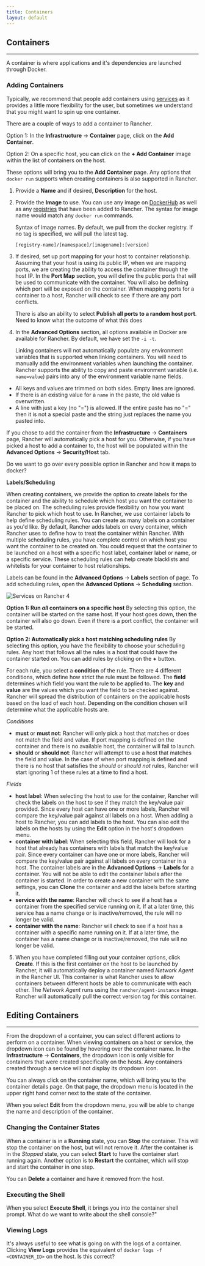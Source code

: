 ```yaml
---
title: Containers
layout: default
---
```


## Containers
---

<span class="highlight">A container is where applications and it's dependencies are launched through Docker. </span>

### Adding Containers

Typically, we recommend that people add containers using [services]({{site.baseurl}}/docs/services/projects/adding-services) as it provides a little more flexibility for the user, but sometimes we understand that you might want to spin up one container. 

There are a couple of ways to add a container to Rancher.

Option 1: In the **Infrastructure** -> **Container** page, click on the **Add Container**.

Option 2: On a specific host, you can click on the **+ Add Container** image within the list of containers on the host. 

These options will bring you to the **Add Container** page. Any options that `docker run` supports when creating containers is also supported in Rancher.

1. Provide a **Name** and if desired, **Description** for the host.
2. Provide the **Image** to use. You can use any image on [DockerHub](https://hub.docker.com/) as well as any [registries]({{site.baseurl}}/configuration/registries) that have been added to Rancher. The syntax for image name would match any `docker run` commands. 

    Syntax of image names. By default, we pull from the docker registry. If no tag is specified, we will pull the latest tag. 

    `[registry-name]/[namespace]/[imagename]:[version]`

3. If desired, set up port mapping for your host to container relationship. Assuming that your host is using its public IP, when we are mapping ports, we are creating the ability to access the container through the host IP. In the **Port Map** section, you will define the public ports that will be used to communicate with the container. You will also be defining which port will be exposed on the container. When mapping ports for a container to a host, Rancher will check to see if there are any port conflicts. 
 
    There is also an ability to select **Publish all ports to a random host port**. <span class="highlight">Need to know what the outcome of what this does</span>

4. In the **Advanced Options** section, all options available in Docker are available for Rancher. By default, we have set the `-i -t`. 
    
    Linking containers will not automatically populate any environment variables that is supported when linking containers. You will need to manually add the environment variables when launching the container. Rancher supports the ability to copy and paste environment variable (i.e. `name=value`) pairs into any of the environment variable name fields. 

 * All keys and values are trimmed on both sides. Empty lines are ignored.
 * If there is an existing value for a `name` in the paste, the old value is overwritten.
 * A line with just a key (no "=") is allowed. If the entire paste has no "=" then it is not a special paste and the string just replaces the name you pasted into.
  
 If you chose to add the container from the **Infrastructure** -> **Containers** page, Rancher will automatically pick a host for you. Otherwise, if you have picked a host to add a container to, the host will be populated within the **Advanced Options** -> **Security/Host** tab.

<span class="highlight">Do we want to go over every possible option in Rancher and how it maps to docker?</span>
    
 **Labels/Scheduling**

 When creating containers, we provide the option to create labels for the container and the ability to schedule which host you want the container to be placed on. The scheduling rules provide flexibility on how you want Rancher to pick which host to use. In Rancher, we use container labels to help define scheduling rules. You can create as many labels on a container as you'd like. By default, Rancher adds labels on every container, which Rancher uses to define how to treat the container within Rancher. With multiple scheduling rules, you have complete control on which host you want the container to be created on. You could request that the container to be launched on a host with a specific host label, container label or name, or a specific service. These scheduling rules can help create blacklists and whitelists for your container to host relationships. 


Labels can be found in the **Advanced Options** -> **Labels** section of page. To add scheduling rules, open the **Advanced Options** -> **Scheduling** section. 

![Services on Rancher 4]({{site.baseurl}}/img/rancher_add_services_4.png)

**Option 1: Run _all_ containers on a specific host**
By selecting this option, the container will be started on the same host. If your host goes down, then the container will also go down. Even if there is a port conflict, the container will be started.

**Option 2: Automatically pick a host matching scheduling rules**
By selecting this option, you have the flexibility to choose your scheduling rules. Any host that follows all the rules is a host that could have the container started on. You can add rules by clicking on the **+** button. 

For each rule, you select a **condition** of the rule. There are 4 different conditions, which define how strict the rule must be followed. The **field** determines which field you want the rule to be applied to. The **key** and **value** are the values which you want the field to be checked against. <span class="highlight">Rancher will spread the distribution of containers on the applicable hosts based on the load of each host. Depending on the condition chosen will determine what the applicable hosts are.</span>

_Conditions_

* **must** or **must not**: Rancher will only pick a host that matches or does not match the field and value. If port mapping is defined on the container and there is no available host, the container will fail to launch.
* **should** or **should not**: Rancher will attempt to use a host that matches the field and value. In the case of when port mapping is defined and there is no host that satisfies the _should_ or _should not_ rules, Rancher will start ignoring 1 of these rules at a time to find a host.

_Fields_

* **host label**: When selecting the host to use for the container, Rancher will check the labels on the host to see if they match the key/value pair provided. Since every host can have one or more labels, Rancher will compare the key/value pair against all labels on a host. When adding a host to Rancher, you can add labels to the host. You can also edit the labels on the hosts by using the **Edit** option in the host's dropdown menu.
* **container with label**: When selecting this field, Rancher will look for a host that already has containers with labels that match the key/value pair. Since every container can have one or more labels, Rancher will compare the key/value pair against all labels on every container in a host. The container labels are in the **Advanced Options** -> **Labels** for a container. You will not be able to edit the container labels after the container is started. In order to create a new container with the same settings, you can **Clone** the container and add the labels before starting it.
* **service with the name**: Rancher will check to see if a host has a container from the specified service running on it. If at a later time, this service has a name change or is inactive/removed, the rule will no longer be valid. 
* **container with the name**: Rancher will check to see if a host has a container with a specific name running on it. If at a later time, the container has a name change or is inactive/removed, the rule will no longer be valid.

5. When you have completed filling out your container options, click **Create**. If this is the first container on the host to be launched by Rancher, it will automatically deploy a container named _Network Agent_ in the Rancher UI. This container is what Rancher uses to allow containers between different hosts be able to communicate with each other. The _Network Agent_ runs using the `rancher/agent-instance` image. Rancher will automatically pull the correct version tag for this container.

## Editing Containers
---

From the dropdown of a container, you can select different actions to perform on a container. When viewing containers on a host or service, the dropdown icon can be found by hovering over the container name. In the **Infrastructure** -> **Containers**, the dropdown icon is only visible for containers that were created specifically on the hosts. Any containers created through a service will not display its dropdown icon. 

You can always click on the container name, which will bring you to the container details page. On that page, the dropdown menu is located in the upper right hand corner next to the state of the container.

When you select **Edit** from the dropdown menu, you will be able to change the name and description of the container. 

### Changing the Container States

When a container is in a **Running** state, you can **Stop** the container. This will stop the container on the host, but will not remove it. After the container is in the _Stopped_ state, you can select **Start** to have the container start running again. Another option is to **Restart** the container, which will stop and start the container in one step. 

You can **Delete** a container and have it removed from the host. 

### Executing the Shell

When you select **Execute Shell**, it brings you into the container shell prompt. <span class="highlight">What do we want to write about the shell console?</span>"

### Viewing Logs

It's always useful to see what is going on with the logs of a container. Clicking **View Logs** provides the equivalent of `docker logs -f <CONTAINER_ID>` on the host. <span class="highlight">Is this correct?</span>


